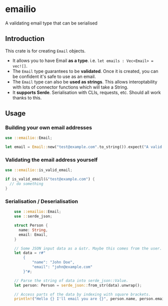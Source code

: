 # emailio

A validating email type that can be serialised

## Introduction

This crate is for creating `Email` objects.

 * It allows you to have Email **as a type**. i.e. `let emails : Vec<Email> = vec![]`.
 * The `Email` type guarantees to be **validated**. Once it is created, you can be confident it's safe to use as an email.
 * The `Email` type can also be **used as strings**. This allows interoptability with lots of connector functions which will take a String.
 * It **supports Serde**. Serialisation with CLIs, requests, etc. Should all work thanks to this.

## Usage

### Building your own email addresses

```rust
use ::emailio::Email;

let email = Email::new("test@example.com".to_string()).expect("A valid email address");
```

### Validating the email address yourself

```rust
use ::emailio::is_valid_email;

if is_valid_email(&"test@example.com") {
  // do something
}
```

### Serialisation / Deserialisation

```rust
    use ::emailio::Email;
    use ::serde_json;

    struct Person {
      name: String,
      email: Email,
    }

    // Some JSON input data as a &str. Maybe this comes from the user.
    let data = r#"
        {
            "name": "John Doe",
            "email": "john@example.com"
        }"#;

    // Parse the string of data into serde_json::Value.
    let person: Person = serde_json::from_str(data).unwrap();

    // Access parts of the data by indexing with square brackets.
    println!("Hello {} I'll email you are {}", person.name, person.email);
```
